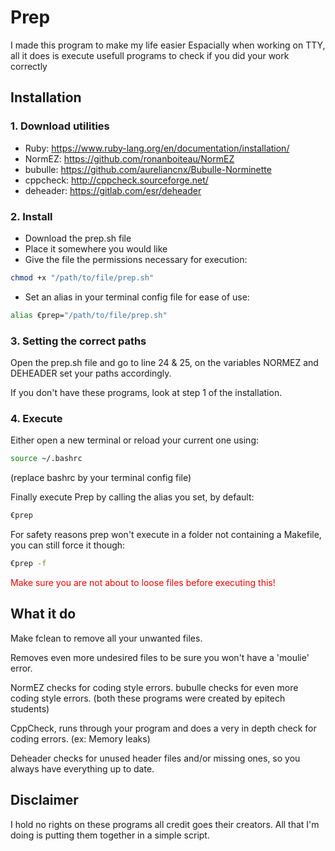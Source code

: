 # Prep

I made this program to make my life easier
Espacially when working on TTY, all it does is execute
usefull programs to check if you did your work correctly

## Installation

### 1. Download utilities
- Ruby:     https://www.ruby-lang.org/en/documentation/installation/
- NormEZ:   https://github.com/ronanboiteau/NormEZ
- bubulle:  https://github.com/aureliancnx/Bubulle-Norminette
- cppcheck: http://cppcheck.sourceforge.net/
- deheader: https://gitlab.com/esr/deheader

### 2. Install
- Download the prep.sh file
- Place it somewhere you would like
- Give the file the permissions necessary for execution:

```sh
chmod +x "/path/to/file/prep.sh"
```
- Set an alias in your terminal config file for ease of use:

```sh
alias €prep="/path/to/file/prep.sh"
```

### 3. Setting the correct paths
Open the prep.sh file and go to line 24 & 25, on the variables NORMEZ and DEHEADER set your paths accordingly.

If you don't have these programs, look at step 1 of the installation.

### 4. Execute
Either open a new terminal or reload your current one using:

```sh
source ~/.bashrc
```
(replace bashrc by your terminal config file)

Finally execute Prep by calling the alias you set, by default:

```sh
€prep
```

For safety reasons prep won't execute in a folder not containing a Makefile, you can still force it though:
```sh
€prep -f
```
<span style="color:red">Make sure you are not about to loose files before executing this!</span>

## What it do

Make fclean to remove all your unwanted files.

Removes even more undesired files to be sure you won't have a 'moulie' error.

NormEZ checks for coding style errors.
bubulle checks for even more coding style errors.
(both these programs were created by epitech students)

CppCheck, runs through your program and does a very in depth check for coding errors. (ex: Memory leaks)

Deheader checks for unused header files and/or missing ones, so you always have everything up to date.

## Disclaimer

I hold no rights on these programs all credit goes their creators. All that I'm doing is putting them together in a simple script.
